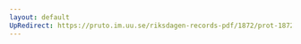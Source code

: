 ```yaml
---
layout: default
UpRedirect: https://pruto.im.uu.se/riksdagen-records-pdf/1872/prot-1872--ak--129/prot-1872--ak--129_019.pdf
---
```

